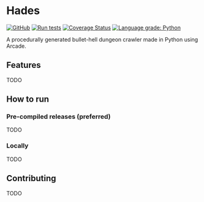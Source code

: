 # Hades

[![GitHub](https://img.shields.io/github/license/Aspect1103/Hades)](LICENSE)
[![Run tests](https://github.com/Aspect1103/Hades/actions/workflows/test.yaml/badge.svg)](https://github.com/Aspect1103/Hades/actions/workflows/test.yaml)
[![Coverage Status](https://coveralls.io/repos/github/Aspect1103/Hades/badge.svg?branch=master)](https://coveralls.io/github/Aspect1103/Hades?branch=master)
[![Language grade: Python](https://img.shields.io/lgtm/grade/python/g/Aspect1103/Hades.svg?logo=lgtm&logoWidth=18)](https://lgtm.com/projects/g/Aspect1103/Hades/context:python)

A procedurally generated bullet-hell dungeon crawler made in Python using Arcade.

## Features

TODO

## How to run

### Pre-compiled releases (preferred)

TODO

### Locally

TODO

## Contributing

TODO
